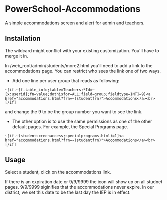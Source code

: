 PowerSchool-Accommodations
==========================

A simple accommodations screen and alert for admin and teachers.

Installation
------------
The wildcard might conflict with your existing customization. You'll have to merge it in.

In /web_root/admin/students/more2.html you'll need to add a link to the accommodations page. You can restrict who sees the link one of two ways.

 - Add one line per user group that reads as following:

```
~[if.~[f.table_info;table=Teachers;*Id=~[x:userid];fn=value;dothisfor=ALL;field=group;fieldtype=INT]=9]<a href="accommodations.html?frn=~(studentfrn)">Accommodations</a><br>[/if]
```
and change the 9 to be the group number you want to see the link.

 - The other option is to use the same permissions as one of the other default pages. For example, the Special Programs page.

```
~[if.~(studentscreenaccess;specialprograms.html)=1]<a href="accommodations.html?frn=~(studentfrn)">Accommodations</a><br>[/if]
```

Usage
-----
Select a student, click on the accommodations link.

If there is an expiration date or 9/9/9999 the icon will show up on all studnet pages. 9/9/9999 siginifies that the accommodations never expire. In our district, we set this date to be the last day the IEP is in effect.
